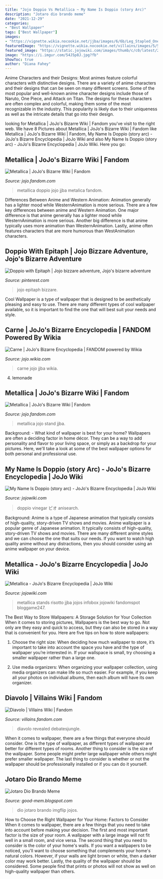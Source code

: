 ```yaml
---
title: "Jojo Doppio Vs Metallica ~ My Name Is Doppio (story Arc)"
description: "Jotaro dio brando meme"
date: "2021-12-29"
categories:
- "Best Wallpaper"
tags: ["Best Wallpaper"]
images:
- "https://vignette.wikia.nocookie.net/jjba/images/6/6b/Leg_Stapled_One.png/revision/latest/zoom-crop/width/240/height/240?cb=20190420084355"
featuredImage: "https://vignette.wikia.nocookie.net/villains/images/5/52/DiavoloAni.png/revision/latest?cb=20200521192140"
featured_image: "https://static.jojowiki.com/images/thumb/c/c0/latest/20191015214533/Metallica_Infobox_Anime.png/800px-Metallica_Infobox_Anime.png"
image: "https://i.imgur.com/54J5p8J.jpg?fb"
ShowToc: true
author: "Diana Fahey"
---
```



Anime Characters and their Designs: Most animes feature colorful characters with distinctive designs.
There are a variety of anime characters and their designs that can be seen on many different screens. Some of the most popular and well-known anime character designs include those of Naruto, One Piece, and Attack on Titan. The designs for these characters are often complex and colorful, making them some of the most recognizable in the industry. This popularity is likely due to their uniqueness as well as the intricate details that go into their design.

	

		
looking for Metallica | JoJo&#039;s Bizarre Wiki | Fandom you've visit to the right web. We have 8 Pictures about Metallica | JoJo&#039;s Bizarre Wiki | Fandom like Metallica | JoJo&#039;s Bizarre Wiki | Fandom, My Name Is Doppio (story arc) - JoJo&#039;s Bizarre Encyclopedia | JoJo Wiki and also My Name Is Doppio (story arc) - JoJo&#039;s Bizarre Encyclopedia | JoJo Wiki. Here you go:
		
    
## Metallica | JoJo&#039;s Bizarre Wiki | Fandom

<img loading=lazy src="https://vignette.wikia.nocookie.net/jjba/images/5/5f/Doppio_attacked_by_Metalica.png/revision/latest/zoom-crop/width/240/height/240?cb=20190412174530" onerror="this.onerror=null;this.src='https://tse1.mm.bing.net/th?id=OIP.5AkSqA17x5mMB223tmgkRwAAAA&amp;pid=15.1';" alt="Metallica | JoJo&#039;s Bizarre Wiki | Fandom">

_Source: jojo.fandom.com_

>metallica doppio jojo jjba metalica fandom. 

	

Differences Between Anime and Western Animation: Animation generally has a lighter mood while WesternAnimation is more serious.
There are a few key differences between anime and Western Animation. One major difference is that anime generally has a lighter mood while WesternAnimation is more serious. Another big difference is that anime typically uses more animation than WesternAnimation. Lastly, anime often features characters that are more humorous than WestAnimation characters.

    
## Doppio With Epitaph | Jojo Bizzare Adventure, Jojo&#039;s Bizarre Adventure

<img loading=lazy src="https://i.pinimg.com/736x/f5/9f/d9/f59fd9baa60e16ddba8b2ca159609026.jpg" onerror="this.onerror=null;this.src='https://tse2.mm.bing.net/th?id=OIP.0ioVtbVLDqq9X5Rb05fScQHaKb&amp;pid=15.1';" alt="Doppio with Epitaph | Jojo bizzare adventure, Jojo&#039;s bizarre adventure">

_Source: pinterest.com_

>jojo epitaph bizzare. 

	

Cool Wallpaper is a type of wallpaper that is designed to be aesthetically pleasing and easy to use. There are many different types of cool wallpaper available, so it is important to find the one that will best suit your needs and style.

    
## Carne | JoJo&#039;s Bizarre Encyclopedia | FANDOM Powered By Wikia

<img loading=lazy src="https://vignette.wikia.nocookie.net/jjba/images/3/35/Carne1.png/revision/latest/top-crop/width/480/height/480?cb=20140610014118" onerror="this.onerror=null;this.src='https://tse2.mm.bing.net/th?id=OIP.a8UQp9UCMSTUkT9M8IhFkAHaHa&amp;pid=15.1';" alt="Carne | JoJo&#039;s Bizarre Encyclopedia | FANDOM powered by Wikia">

_Source: jojo.wikia.com_

>carne jojo jjba wikia. 

	

4. lemonade 

    
## Metallica | JoJo&#039;s Bizarre Wiki | Fandom

<img loading=lazy src="https://vignette.wikia.nocookie.net/jjba/images/6/6b/Leg_Stapled_One.png/revision/latest/zoom-crop/width/240/height/240?cb=20190420084355" onerror="this.onerror=null;this.src='https://tse1.mm.bing.net/th?id=OIP.MdIeTcteGDhJ0arAgAKVKwAAAA&amp;pid=15.1';" alt="Metallica | JoJo&#039;s Bizarre Wiki | Fandom">

_Source: jojo.fandom.com_

>metallica jojo stand jjba. 

	

Background: - What kind of wallpaper is best for your home?
Wallpapers are often a deciding factor in home décor. They can be a way to add personality and flavor to your living space, or simply as a backdrop for your pictures. Here, we'll take a look at some of the best wallpaper options for both personal and professional use.

    
## My Name Is Doppio (story Arc) - JoJo&#039;s Bizarre Encyclopedia | JoJo Wiki

<img loading=lazy src="https://static.jojowiki.com/images/5/58/latest/20191017174321/Doppio_talks.jpg" onerror="this.onerror=null;this.src='https://tse2.mm.bing.net/th?id=OIP.zp7Y5Ae0q3M_ZH4i7QxBggHaEK&amp;pid=15.1';" alt="My Name Is Doppio (story arc) - JoJo&#039;s Bizarre Encyclopedia | JoJo Wiki">

_Source: jojowiki.com_

>doppio vinegar ピオ anisearch. 

	

Background: Anime is a type of Japanese animation that typically consists of high-quality, story-driven TV shows and movies.
Anime wallpaper is a popular genre of Japanese animation. It typically consists of high-quality, story-driven TV shows and movies. There are many different anime styles and we can choose the one that suits our needs. If you want to watch high quality anime without any distractions, then you should consider using an anime wallpaper on your device.

    
## Metallica - JoJo&#039;s Bizarre Encyclopedia | JoJo Wiki

<img loading=lazy src="https://static.jojowiki.com/images/thumb/c/c0/latest/20191015214533/Metallica_Infobox_Anime.png/800px-Metallica_Infobox_Anime.png" onerror="this.onerror=null;this.src='https://tse3.mm.bing.net/th?id=OIP.Gceek_KyPhxnaEZOl3WPuwHaGO&amp;pid=15.1';" alt="Metallica - JoJo&#039;s Bizarre Encyclopedia | JoJo Wiki">

_Source: jojowiki.com_

>metallica stands risotto jjba jojos infobox jojowiki fandomspot bloggame247. 

	

The Best Way to Store Wallpapers: A Storage Solution for Your Collection
When it comes to storing pictures, Wallpapers is the best way to go. Not only are they easy and quick to access, but they can also be stored in a way that is convenient for you. Here are five tips on how to store wallpapers:
1) Choose the right size: When deciding how much wallpaper to store, it’s important to take into account the space you have and the type of wallpaper you’re interested in. If your wallspace is small, try choosing a smaller wallpaper rather than a large one.

2) Use media organizers: When organizing your wallpaper collection, using media organizers can make life so much easier. For example, if you keep all your photos on individual albums, then each album will have its own organizer.

    
## Diavolo | Villains Wiki | Fandom

<img loading=lazy src="https://vignette.wikia.nocookie.net/villains/images/5/52/DiavoloAni.png/revision/latest?cb=20200521192140" onerror="this.onerror=null;this.src='https://tse4.mm.bing.net/th?id=OIP.lSIUMF9PjdZCE2nfC7DShgAAAA&amp;pid=15.1';" alt="Diavolo | Villains Wiki | Fandom">

_Source: villains.fandom.com_

>diavolo revealed debatesjungle. 

	

When it comes to wallpaper, there are a few things that everyone should consider. One is the type of wallpaper, as different types of wallpaper are better for different types of rooms. Another thing to consider is the size of the wallpaper. Some people might prefer large wallpaper while others might prefer smaller wallpaper. The last thing to consider is whether or not the wallpaper should be professionally installed or if you can do it yourself.

    
## Jotaro Dio Brando Meme

<img loading=lazy src="https://i.imgur.com/54J5p8J.jpg?fb" onerror="this.onerror=null;this.src='https://tse3.mm.bing.net/th?id=OIP.E3-cfTOEZ-9ojIIUl5KG6AHaD4&amp;pid=15.1';" alt="Jotaro Dio Brando Meme">

_Source: good-mem.blogspot.com_

>dio jotaro brando imgflip jojos. 

	

How to Choose the Right Wallpaper for Your Home: Factors to Consider
When it comes to wallpaper, there are a few things that you need to take into account before making your decision. The first and most important factor is the size of your room. A wallpaper with a large image will not fit well in a small room, and vice versa. 
The second thing that you need to consider is the color of your home's walls. If you want a wallpapers to be noticed, you'll want to choose something that complements your home's natural colors. However, if your walls are light brown or white, then a darker color may work better. 
Lastly, the quality of the wallpaper should be considered. Some people find that prints or photos will not show as well on high-quality wallpaper than others.

